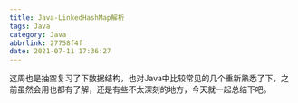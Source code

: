 ```yaml
---
title: Java-LinkedHashMap解析
tags: Java
category: Java
abbrlink: 27758f4f
date: 2021-07-11 17:36:27
---
```

这周也是抽空复习了下数据结构，也对Java中比较常见的几个重新熟悉了下，之前虽然会用也都有了解，还是有些不太深刻的地方，今天就一起总结下吧。

